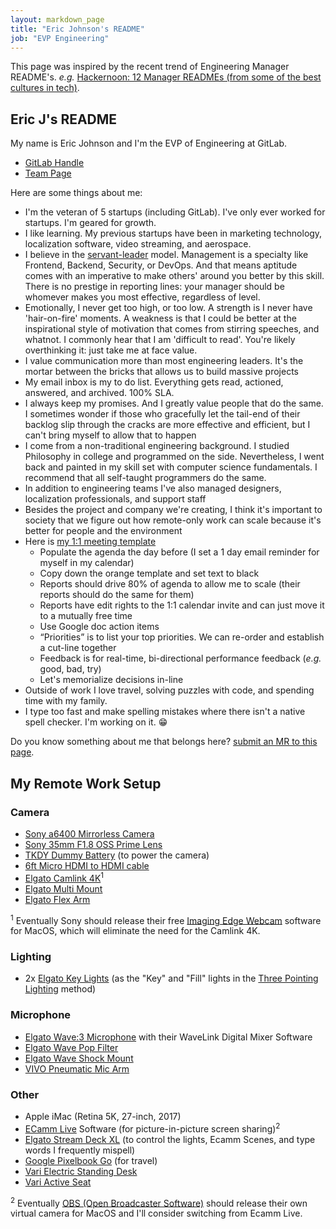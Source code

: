 ```yaml
---
layout: markdown_page
title: "Eric Johnson's README"
job: "EVP Engineering"
---
```


This page was inspired by the recent trend of Engineering Manager README's. _e.g._ [Hackernoon: 12 Manager READMEs (from some of the best cultures in tech)](https://hackernoon.com/12-manager-readmes-from-silicon-valleys-top-tech-companies-26588a660afe).

## Eric J's README

My name is Eric Johnson and I'm the EVP of Engineering at GitLab.

* [GitLab Handle](https://gitlab.com/edjdev)
* [Team Page](/company/team/#edjdev)

Here are some things about me:

* I'm the veteran of 5 startups (including GitLab). I've only ever worked for startups. I'm geared for growth.
* I like learning. My previous startups have been in marketing technology, localization software, video streaming, and aerospace.
* I believe in the [servant-leader](https://en.wikipedia.org/wiki/Servant_leadership) model. Management is a specialty like Frontend, Backend, Security, or DevOps. And that means aptitude comes with an imperative to make others' around you better by this skill. There is no prestige in reporting lines: your manager should be whomever makes you most effective, regardless of level.
* Emotionally, I never get too high, or too low. A strength is I never have 'hair-on-fire' moments. A weakness is that I could be better at the inspirational style of motivation that comes from stirring speeches, and whatnot. I commonly hear that I am 'difficult to read'. You're likely overthinking it: just take me at face value.
* I value communication more than most engineering leaders. It's the mortar between the bricks that allows us to build massive projects
* My email inbox is my to do list. Everything gets read, actioned, answered, and archived. 100% SLA.
* I always keep my promises. And I greatly value people that do the same. I sometimes wonder if those who gracefully let the tail-end of their backlog slip through the cracks are more effective and efficient, but I can't bring myself to allow that to happen
* I come from a non-traditional engineering background. I studied Philosophy in college and programmed on the side. Nevertheless, I went back and painted in my skill set with computer science fundamentals. I recommend that all self-taught programmers do the same.
* In addition to engineering teams I've also managed designers, localization professionals, and support staff
* Besides the project and company we're creating, I think it's important to society that we figure out how remote-only work can scale because it's better for people and the environment
* Here is [my 1:1 meeting template](https://docs.google.com/document/d/1vWm7-lmpqghoElckd02puqsKDNT6aCJInuZcfkdtvwQ/edit)
  * Populate the agenda the day before (I set a 1 day email reminder for myself in my calendar)
  * Copy down the orange template and set text to black
  * Reports should drive 80% of agenda to allow me to scale (their reports should do the same for them)
  * Reports have edit rights to the 1:1 calendar invite and can just move it to a mutually free time
  * Use Google doc action items
  * “Priorities” is to list your top priorities. We can re-order and establish a cut-line together
  * Feedback is for real-time, bi-directional performance feedback (_e.g._ good, bad, try)
  * Let's memorialize decisions in-line
* Outside of work I love travel, solving puzzles with code, and spending time with my family.
* I type too fast and make spelling mistakes where there isn't a native spell checker. I'm working on it. 😁

Do you know something about me that belongs here? [submit an MR to this page](https://gitlab.com/gitlab-com/www-gitlab-com/blob/master/source/handbook/engineering/erics-readme/index.html.md).

## My Remote Work Setup

### Camera

* [Sony a6400 Mirrorless Camera](https://www.sony.com/electronics/interchangeable-lens-cameras/ilce-6400)
* [Sony 35mm F1.8 OSS Prime Lens](https://www.sony.com/electronics/camera-lenses/sel35f18)
* [TKDY Dummy Battery](https://www.amazon.com/gp/product/B07144X7MC/) (to power the camera)
* [6ft Micro HDMI to HDMI cable](https://www.amazon.com/gp/product/B00Z07JYLE/)
* [Elgato Camlink 4K](https://www.elgato.com/en/gaming/cam-link-4k)<sup>1</sup>
* [Elgato Multi Mount](https://www.elgato.com/en/master-mount)
* [Elgato Flex Arm](https://www.elgato.com/en/flex-arm)

<sup>1</sup> Eventually Sony should release their free [Imaging Edge Webcam](https://support.d-imaging.sony.co.jp/app/webcam/en/download/) software for MacOS, which will eliminate the need for the Camlink 4K.

### Lighting

* 2x [Elgato Key Lights](https://www.elgato.com/en/gaming/key-light) (as the "Key" and "Fill" lights in the [Three Pointing Lighting](https://en.wikipedia.org/wiki/Three-point_lighting) method)

### Microphone

* [Elgato Wave:3 Microphone](https://www.elgato.com/en/wave-3) with their WaveLink Digital Mixer Software
* [Elgato Wave Pop Filter](https://www.elgato.com/en/wave-pop-filter)
* [Elgato Wave Shock Mount](https://www.elgato.com/en/wave-shock-mount)
* [VIVO Pneumatic Mic Arm](https://vivo-us.com/products/stand-mic01)

### Other

* Apple iMac (Retina 5K, 27-inch, 2017)
* [ECamm Live](https://www.ecamm.com/) Software (for picture-in-picture screen sharing)<sup>2</sup>
* [Elgato Stream Deck XL](https://www.elgato.com/en/gaming/stream-deck-xl) (to control the lights, Ecamm Scenes, and type words I frequently mispell)
* [Google Pixelbook Go](https://store.google.com/us/product/pixelbook_go) (for travel)
* [Vari Electric Standing Desk](https://www.vari.com/electric-standing-desk-60x30/FD-ESD6030.html?dwvar_FD-ESD6030_color=reclaimed-wood)
* [Vari Active Seat](https://www.vari.com/active-seat/ST-ACTV.html)

<sup>2</sup> Eventually [OBS (Open Broadcaster Software)](https://obsproject.com/) should release their own virtual camera for MacOS and I'll consider switching from Ecamm Live.
